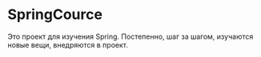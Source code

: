 # SpringCource
Это проект для изучения Spring. Постепенно, шаг за шагом, изучаются новые вещи, внедряются в проект.
